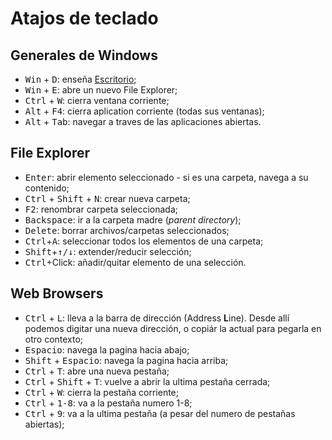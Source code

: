 # Atajos de teclado

## Generales de Windows

- <kbd>Win</kbd> + <kbd>D</kbd>: enseña [Escritorio](https://en.wikipedia.org/wiki/Desktop_metaphor);
- <kbd>Win</kbd> + <kbd>E</kbd>: abre un nuevo File Explorer;
- <kbd>Ctrl</kbd> + <kbd>W</kbd>: cierra ventana corriente;
- <kbd>Alt</kbd> + <kbd>F4</kbd>: cierra aplication corriente (todas sus ventanas);
- <kbd>Alt</kbd> + <kbd>Tab</kbd>: navegar a traves de las aplicaciones abiertas.

## File Explorer

- <kbd>Enter</kbd>: abrir elemento seleccionado - si es una carpeta, navega a su contenido;
- <kbd>Ctrl</kbd> + <kbd>Shift</kbd> + <kbd>N</kbd>: crear nueva carpeta;
- <kbd>F2</kbd>: renombrar carpeta seleccionada;
- <kbd>Backspace</kbd>: ir a la carpeta madre (_parent directory_);
- <kbd>Delete</kbd>: borrar archivos/carpetas seleccionados;
- <kbd>Ctrl</kbd>+<kbd>A</kbd>: seleccionar todos los elementos de una carpeta;
- <kbd>Shift</kbd>+<kbd>↑/↓</kbd>: extender/reducir selección;
- <kbd>Ctrl</kbd>+Click: añadir/quitar elemento de una selección.

## Web Browsers

- <kbd>Ctrl</kbd> + <kbd>L</kbd>: lleva a la barra de dirección (Address **L**ine). Desde allí podemos digitar una nueva dirección, o copiár la actual para pegarla en otro contexto;
- <kbd>Espacio</kbd>: navega la pagina hacia abajo;
- <kbd>Shift</kbd> + <kbd>Espacio</kbd>: navega la pagina hacia arriba;
- <kbd>Ctrl</kbd> + <kbd>T</kbd>: abre una nueva pestaña;
- <kbd>Ctrl</kbd> + <kbd>Shift</kbd> + <kbd>T</kbd>: vuelve a abrir la ultima pestaña cerrada;
- <kbd>Ctrl</kbd> + <kbd>W</kbd>: cierra la pestaña corriente;
- <kbd>Ctrl</kbd> + <kbd>1-8</kbd>: va a la pestaña numero 1-8;
- <kbd>Ctrl</kbd> + <kbd>9</kbd>: va a la ultima pestaña (a pesar del numero de pestañas abiertas);
